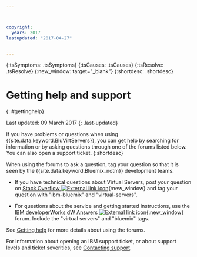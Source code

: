 ```yaml
---



copyright:
  years: 2017
lastupdated: "2017-04-27"


---
```


<!-- Common attributes used in the template are defined as follows: -->
{:tsSymptoms: .tsSymptoms} 
{:tsCauses: .tsCauses} 
{:tsResolve: .tsResolve} 
{:new_window: target="_blank"}
{:shortdesc: .shortdesc}

<!-- # {{site.data.keyword.blockstorageshort}} troubleshooting
{: #ts} -->
<!-- Provide an appropriate ID above -->

<!-- IN PROGRESS - AUDIENCE BLUE, STAGING ONLY -->


<!-- This is the template for troubleshooting topics.  -->

<!-- The short description section should include the service long name and "Bluemix" for search optimization. Example short description: -->

<!-- Add a heading and content for how to get help and support. Use this template for beta and GA services:  -->
# Getting help and support 
{: #gettinghelp}

Last updated: 09 March 2017
{: .last-updated}

If you have problems or questions when using {{site.data.keyword.BluVirtServers}}, you can get help by searching for information or by asking questions through one of the forums listed below. You can also open a support ticket.
{:shortdesc}

When using the forums to ask a question, tag your question so that it is seen by the {{site.data.keyword.Bluemix_notm}} development teams.
<!--Insert the appropriate Stack Overflow tag for your service for <block-storage> in URL and text below:  -->
* If you have technical questions about Virtual Servers, post your question on [Stack Overflow ![External link icon](../icons/launch-glyph.svg "External link icon")](http://stackoverflow.com/search?q=virtual-servers+ibm-bluemix){:new_window} and tag your question with "ibm-bluemix" and "virtual-servers".
<!--Insert the appropriate dW Answers tag for your service for <service_keyword> in URL below:  -->
* For questions about the service and getting started instructions, use the [IBM developerWorks dW Answers ![External link icon](../icons/launch-glyph.svg "External link icon")](https://developer.ibm.com/answers/topics/virtual-servers.html?smartspace=bluemix){:new_window} forum. Include the  "virtual servers" and "bluemix" tags.

See [Getting help](https://new-console.eu-gb.bluemix.net/docs/support/index.html#getting-help) for more details about using the forums.

For information about opening an IBM support ticket, or about support levels and ticket severities, see [Contacting support](https://new-console.eu-gb.bluemix.net/docs/support/index.html#contacting-support).

